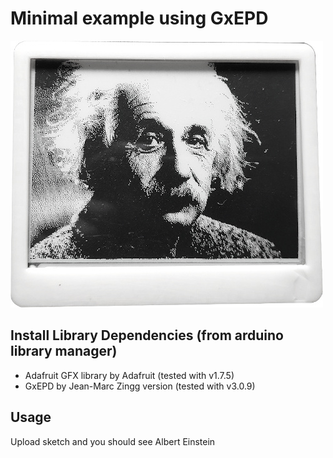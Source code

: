 # Minimal example using GxEPD

![Full Image](minimal.jpg)

## Install Library Dependencies (from arduino library manager)
  - Adafruit GFX library by Adafruit (tested with v1.7.5)
  - GxEPD by Jean-Marc Zingg version (tested with v3.0.9)

## Usage
Upload sketch and you should see Albert Einstein
